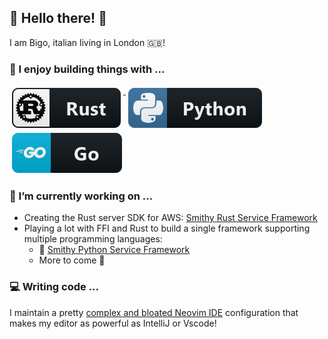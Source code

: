 ## 🦀 Hello there! 🦀

I am Bigo, italian living in London 🇬🇧!

### 🚧 I enjoy building things with ...


  <a href="https://www.rust-lang.org/">
    <img src="https://raw.githubusercontent.com/MikeCodesDotNET/ColoredBadges/master/svg/dev/languages/rust.svg" alt="Rust" style="vertical-align:top; margin:4px">
  </a>

  <a href="https://www.python.org/">
    <img src="https://raw.githubusercontent.com/MikeCodesDotNET/ColoredBadges/master/svg/dev/languages/python.svg" alt="Python" style="vertical-align:top; margin:4px">
  </a>

  <a href="https://golang.org/">
    <img src="https://raw.githubusercontent.com/MikeCodesDotNET/ColoredBadges/master/svg/dev/languages/go.svg" alt="GoLang" style="vertical-align:top; margin:4px">
  </a>


### 🔭 I’m currently working on ...

- Creating the Rust server SDK for AWS: <a href="https://github.com/awslabs/smithy-rs">Smithy Rust Service Framework</a>
 - Playing a lot with FFI and Rust to build a single framework supporting multiple programming languages:
     - 🐍 <a href="https://github.com/awslabs/smithy-rs/blob/main/rust-runtime/aws-smithy-http-server-python/examples/README.md">Smithy Python Service Framework</a>
     - More to come 😬

### 💻 Writing code ...

I maintain a pretty <a href="https://github.com/crisidev/dotfiles/tree/main/home/.config/lvim">complex and bloated Neovim IDE</a> configuration that makes my editor as powerful as IntelliJ or Vscode!
